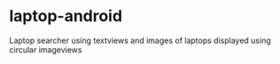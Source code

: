 # laptop-android


Laptop searcher using textviews and images of laptops displayed using circular imageviews
